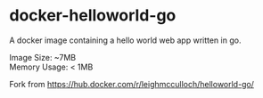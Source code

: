 # docker-helloworld-go

A docker image containing a hello world web app written in go.

Image Size: ~7MB  
Memory Usage: < 1MB


Fork from https://hub.docker.com/r/leighmcculloch/helloworld-go/
